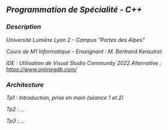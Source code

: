 ## *Programmation de Spécialité - C++*

### *Description*

*Université Lumière Lyon 2 - Campus "Portes des Alpes"*

*Cours de M1 Informatique - Enseignant : M. Bertrand Kerautret* 

*IDE : Utilisation de Visual Studio Community 2022*
*Alternative : https://www.onlinegdb.com/*

### *Architecture*

*Tp1 : Introduction, prise en main (séance 1 et 2)*

*Tp2 : ...*

*Tp3 : ...*

